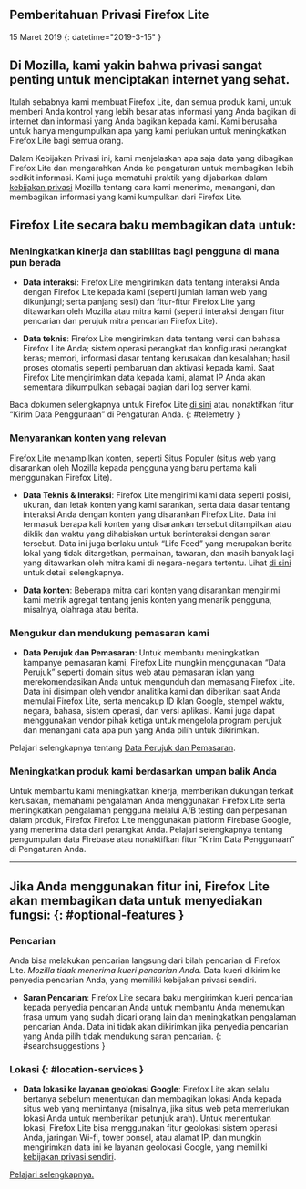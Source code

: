 ## <span class="privacy-header-firefox-lite">Pemberitahuan Privasi</span> <span class="privacy-header-policy">Firefox Lite</span>

15 Maret 2019
{: datetime="2019-3-15" }

## Di Mozilla, kami yakin bahwa privasi sangat penting untuk menciptakan internet yang sehat.

Itulah sebabnya kami membuat Firefox Lite, dan semua produk kami, untuk memberi Anda kontrol yang lebih besar atas informasi yang Anda bagikan di internet dan informasi yang Anda bagikan kepada kami. Kami berusaha untuk hanya mengumpulkan apa yang kami perlukan untuk meningkatkan Firefox Lite bagi semua orang.
 
Dalam Kebijakan Privasi ini, kami menjelaskan apa saja data yang dibagikan Firefox Lite dan mengarahkan Anda ke pengaturan untuk membagikan lebih sedikit informasi. Kami juga mematuhi praktik yang dijabarkan dalam [kebijakan privasi](https://www.mozilla.org/privacy/) Mozilla tentang cara kami menerima, menangani, dan membagikan informasi yang kami kumpulkan dari Firefox Lite.

## Firefox Lite secara baku membagikan data untuk:

### Meningkatkan kinerja dan stabilitas bagi pengguna di mana pun berada

* __Data interaksi__: Firefox Lite mengirimkan data tentang interaksi Anda dengan Firefox Lite kepada kami (seperti jumlah laman web yang dikunjungi; serta panjang sesi) dan fitur-fitur Firefox Lite yang ditawarkan oleh Mozilla atau mitra kami (seperti interaksi dengan fitur pencarian dan perujuk mitra pencarian Firefox Lite).

* __Data teknis__: Firefox Lite mengirimkan data tentang versi dan bahasa Firefox Lite Anda; sistem operasi perangkat dan konfigurasi perangkat keras; memori, informasi dasar tentang kerusakan dan kesalahan; hasil proses otomatis seperti pembaruan dan aktivasi kepada kami.  Saat Firefox Lite mengirimkan data kepada kami, alamat IP Anda akan sementara dikumpulkan sebagai bagian dari log server kami.  

Baca dokumen selengkapnya untuk Firefox Lite [di sini](https://support.mozilla.org/kb/send-usage-data-firefox-mobile-devices) atau nonaktifkan fitur “Kirim Data Penggunaan” di Pengaturan Anda.
{: #telemetry }

### Menyarankan konten yang relevan

Firefox Lite menampilkan konten, seperti Situs Populer (situs web yang disarankan oleh Mozilla kepada pengguna yang baru pertama kali menggunakan Firefox Lite).

* __Data Teknis & Interaksi__: Firefox Lite mengirimi kami data seperti posisi, ukuran, dan letak konten yang kami sarankan, serta data dasar tentang interaksi Anda dengan konten yang disarankan Firefox Lite. Data ini termasuk berapa kali konten yang disarankan tersebut ditampilkan atau diklik dan waktu yang dihabiskan untuk berinteraksi dengan saran tersebut. Data ini juga berlaku untuk “Life Feed” yang merupakan berita lokal yang tidak ditargetkan, permainan, tawaran, dan masih banyak lagi yang ditawarkan oleh mitra kami di negara-negara tertentu. Lihat [di sini](https://support.mozilla.org/kb/life-feed-firefox-lite) untuk detail selengkapnya.

* __Data konten__: Beberapa mitra dari konten yang disarankan mengirimi kami metrik agregat tentang jenis konten yang menarik pengguna, misalnya, olahraga atau berita.

### Mengukur dan mendukung pemasaran kami

* __Data Perujuk dan Pemasaran__: Untuk membantu meningkatkan kampanye pemasaran kami, Firefox Lite mungkin menggunakan “Data Perujuk” seperti domain situs web atau pemasaran iklan yang merekomendasikan Anda untuk mengunduh dan memasang Firefox Lite. Data ini disimpan oleh vendor analitika kami dan diberikan saat Anda memulai Firefox Lite, serta mencakup ID iklan Google, stempel waktu, negara, bahasa, sistem operasi, dan versi aplikasi. Kami juga dapat menggunakan vendor pihak ketiga untuk mengelola program perujuk dan menangani data apa pun yang Anda pilih untuk dikirimkan.

Pelajari selengkapnya tentang [Data Perujuk dan Pemasaran](https://github.com/mozilla-tw/Rocket/wiki/Telemetry#install-campaign-tracking).

### Meningkatkan produk kami berdasarkan umpan balik Anda

Untuk membantu kami meningkatkan kinerja, memberikan dukungan terkait kerusakan, memahami pengalaman Anda menggunakan Firefox Lite serta meningkatkan pengalaman pengguna melalui A/B testing dan perpesanan dalam produk, Firefox Firefox Lite menggunakan platform Firebase Google, yang menerima data dari perangkat Anda. Pelajari selengkapnya tentang pengumpulan data Firebase atau nonaktifkan fitur “Kirim Data Penggunaan” di Pengaturan Anda.

---

## Jika Anda menggunakan fitur ini, Firefox Lite akan membagikan data untuk menyediakan fungsi: {: #optional-features }

### Pencarian

Anda bisa melakukan pencarian langsung dari bilah pencarian di Firefox Lite.  _Mozilla tidak menerima kueri pencarian Anda._ Data kueri dikirim ke penyedia pencarian Anda, yang memiliki kebijakan privasi sendiri.  

* __Saran Pencarian__: Firefox Lite secara baku mengirimkan kueri pencarian kepada penyedia pencarian Anda untuk membantu Anda menemukan frasa umum yang sudah dicari orang lain dan meningkatkan pengalaman pencarian Anda. Data ini tidak akan dikirimkan jika penyedia pencarian yang Anda pilih tidak mendukung saran pencarian.
{: #searchsuggestions }
    
### Lokasi {: #location-services }

* __Data lokasi ke layanan geolokasi Google__: Firefox Lite akan selalu bertanya sebelum menentukan dan membagikan lokasi Anda kepada situs web yang memintanya (misalnya, jika situs web peta memerlukan lokasi Anda untuk memberikan petunjuk arah).  Untuk menentukan lokasi, Firefox Lite bisa menggunakan fitur geolokasi sistem operasi Anda, jaringan Wi-fi, tower ponsel, atau alamat IP, dan mungkin mengirimkan data ini ke layanan geolokasi Google, yang memiliki [kebijakan privasi sendiri](https://www.google.com/privacy/lsf.html).

[Pelajari selengkapnya.](https://www.mozilla.org/firefox/geolocation/)
